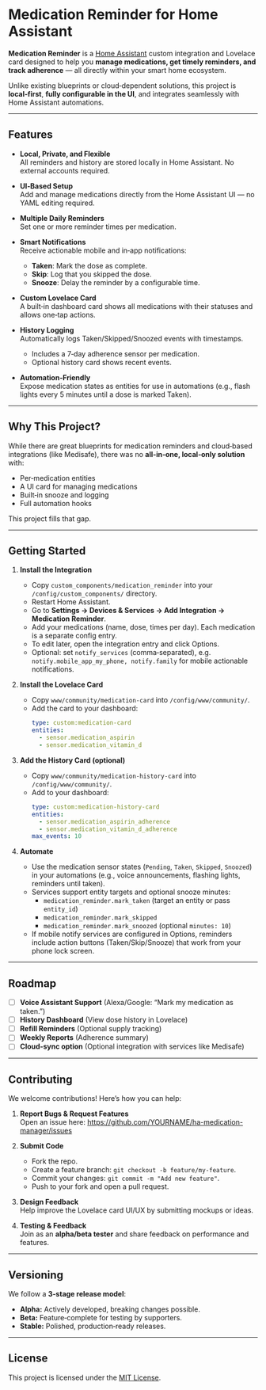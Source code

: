 # Medication Reminder for Home Assistant

**Medication Reminder** is a [Home Assistant](https://www.home-assistant.io/) custom integration and Lovelace card designed to help you **manage medications, get timely reminders, and track adherence** — all directly within your smart home ecosystem.  

Unlike existing blueprints or cloud‑dependent solutions, this project is **local‑first**, **fully configurable in the UI**, and integrates seamlessly with Home Assistant automations.

---

## **Features**
- **Local, Private, and Flexible**  
  All reminders and history are stored locally in Home Assistant. No external accounts required.
  
- **UI‑Based Setup**  
  Add and manage medications directly from the Home Assistant UI — no YAML editing required.

- **Multiple Daily Reminders**  
  Set one or more reminder times per medication.

- **Smart Notifications**  
  Receive actionable mobile and in‑app notifications:
  - **Taken**: Mark the dose as complete.
  - **Skip**: Log that you skipped the dose.
  - **Snooze**: Delay the reminder by a configurable time.

- **Custom Lovelace Card**  
  A built‑in dashboard card shows all medications with their statuses and allows one‑tap actions.

- **History Logging**  
  Automatically logs Taken/Skipped/Snoozed events with timestamps.
  - Includes a 7‑day adherence sensor per medication.
  - Optional history card shows recent events.

- **Automation‑Friendly**  
  Expose medication states as entities for use in automations (e.g., flash lights every 5 minutes until a dose is marked Taken).

---

## **Why This Project?**
While there are great blueprints for medication reminders and cloud‑based integrations (like Medisafe), there was no **all‑in‑one, local‑only solution** with:
- Per‑medication entities
- A UI card for managing medications
- Built‑in snooze and logging
- Full automation hooks

This project fills that gap.

---

## **Getting Started**
1. **Install the Integration**
   - Copy `custom_components/medication_reminder` into your `/config/custom_components/` directory.
   - Restart Home Assistant.
   - Go to **Settings → Devices & Services → Add Integration → Medication Reminder**.
   - Add your medications (name, dose, times per day). Each medication is a separate config entry.
   - To edit later, open the integration entry and click Options.
   - Optional: set `notify_services` (comma‑separated), e.g. `notify.mobile_app_my_phone, notify.family` for mobile actionable notifications.

2. **Install the Lovelace Card**
   - Copy `www/community/medication-card` into `/config/www/community/`.
   - Add the card to your dashboard:
     ```yaml
     type: custom:medication-card
     entities:
       - sensor.medication_aspirin
       - sensor.medication_vitamin_d
     ```

3. **Add the History Card (optional)**
   - Copy `www/community/medication-history-card` into `/config/www/community/`.
   - Add to your dashboard:
     ```yaml
     type: custom:medication-history-card
     entities:
       - sensor.medication_aspirin_adherence
       - sensor.medication_vitamin_d_adherence
     max_events: 10
     ```

4. **Automate**
   - Use the medication sensor states (`Pending`, `Taken`, `Skipped`, `Snoozed`) in your automations (e.g., voice announcements, flashing lights, reminders until taken).
   - Services support entity targets and optional snooze minutes:
     - `medication_reminder.mark_taken` (target an entity or pass `entity_id`)
     - `medication_reminder.mark_skipped`
     - `medication_reminder.mark_snoozed` (optional `minutes: 10`)
   - If mobile notify services are configured in Options, reminders include action buttons (Taken/Skip/Snooze) that work from your phone lock screen.

---

## **Roadmap**
- [ ] **Voice Assistant Support** (Alexa/Google: “Mark my medication as taken.”)  
- [ ] **History Dashboard** (View dose history in Lovelace)  
- [ ] **Refill Reminders** (Optional supply tracking)  
- [ ] **Weekly Reports** (Adherence summary)  
- [ ] **Cloud‑sync option** (Optional integration with services like Medisafe)

---

## **Contributing**
We welcome contributions! Here’s how you can help:
1. **Report Bugs & Request Features**  
   Open an issue here: https://github.com/YOURNAME/ha-medication-manager/issues

2. **Submit Code**  
   - Fork the repo.
   - Create a feature branch: `git checkout -b feature/my-feature`.
   - Commit your changes: `git commit -m "Add new feature"`.
   - Push to your fork and open a pull request.

3. **Design Feedback**  
   Help improve the Lovelace card UI/UX by submitting mockups or ideas.

4. **Testing & Feedback**  
   Join as an **alpha/beta tester** and share feedback on performance and features.

---

## **Versioning**
We follow a **3‑stage release model**:
- **Alpha:** Actively developed, breaking changes possible.
- **Beta:** Feature‑complete for testing by supporters.
- **Stable:** Polished, production‑ready releases.

---

## **License**
This project is licensed under the [MIT License](LICENSE).  
